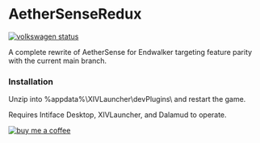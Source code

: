 # AetherSenseRedux

[![volkswagen status](https://auchenberg.github.io/volkswagen/volkswargen_ci.svg?v=1)](https://github.com/auchenberg/volkswagen)

A complete rewrite of AetherSense for Endwalker targeting feature parity with the current main branch.
  
### Installation

Unzip into %appdata%\XIVLauncher\devPlugins\ and restart the game.

Requires Intiface Desktop, XIVLauncher, and Dalamud to operate.


[![buy me a coffee](https://img.buymeacoffee.com/api/?url=aHR0cHM6Ly9jZG4uYnV5bWVhY29mZmVlLmNvbS91cGxvYWRzL3Byb2ZpbGVfcGljdHVyZXMvMjAyMS8wNi8yMzJiYzkyZjJlNmYzYjJmZjk2MTQ2NDFmZjJkY2I3ZC5qcGdAMzAwd18wZS53ZWJw&creator=tamagotchi+%28digital+pet%29&is_creating=modern%20retro%20tech&design_code=1&design_color=%23BD5FFF&slug=tamagotchi)](https://www.buymeacoffee.com/tamagotchi)
